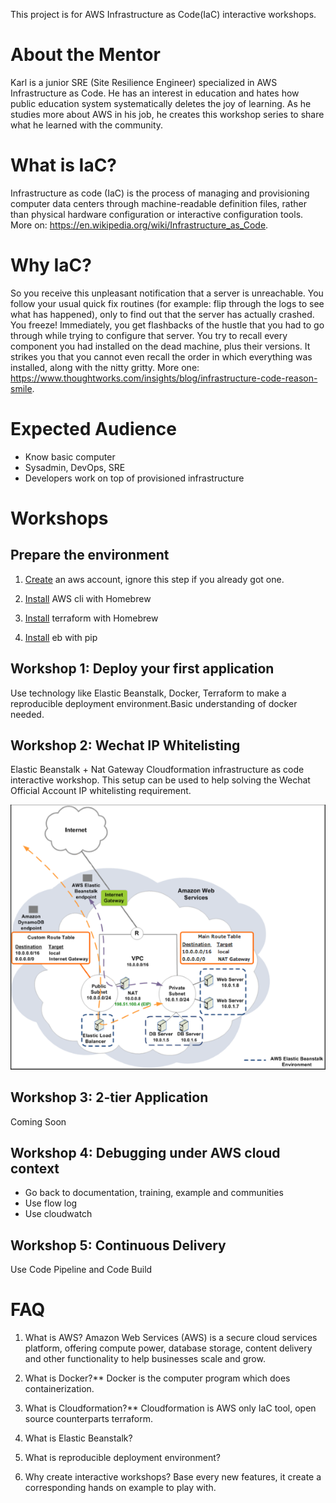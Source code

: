 This project is for AWS Infrastructure as Code(IaC) interactive workshops.

# About the Mentor

Karl is a junior SRE (Site Resilience Engineer) specialized in AWS Infrastructure as Code. He has an interest in education and hates how public education system systematically deletes the joy of learning. As he studies more about AWS in his job, he creates this workshop series to share what he learned with the community.

# What is IaC?

Infrastructure as code (IaC) is the process of managing and provisioning computer data centers through machine-readable definition files, rather than physical hardware configuration or interactive configuration tools. More on: https://en.wikipedia.org/wiki/Infrastructure_as_Code.

# Why IaC?

So you receive this unpleasant notification that a server is unreachable. You follow your usual quick fix routines (for example: flip through the logs to see what has happened), only to find out that the server has actually crashed. You freeze! Immediately, you get flashbacks of the hustle that you had to go through while trying to configure that server. You try to recall every component you had installed on the dead machine, plus their versions. It strikes you that you cannot even recall the order in which everything was installed, along with the nitty gritty. More one: https://www.thoughtworks.com/insights/blog/infrastructure-code-reason-smile.

# Expected Audience

* Know basic computer
* Sysadmin, DevOps, SRE
* Developers work on top of provisioned infrastructure

# Workshops

## Prepare the environment

1. [Create](https://portal.aws.amazon.com/billing/signup#/start) an aws account, ignore this step if you already got one.

2. [Install](https://github.com/aws/aws-cli/issues/727) AWS cli with Homebrew

3. [Install](http://brewformulas.org/Terraform) terraform with Homebrew

4. [Install](https://docs.aws.amazon.com/elasticbeanstalk/latest/dg/eb-cli3-install.html) eb with pip

## Workshop 1: Deploy your first application

Use technology like Elastic Beanstalk, Docker, Terraform to make a reproducible deployment environment.Basic understanding of docker needed.

## Workshop 2: Wechat IP Whitelisting

Elastic Beanstalk + Nat Gateway Cloudformation infrastructure as code interactive workshop. This setup can be used to help solving the Wechat Official Account IP whitelisting requirement.

![alt text](https://github.com/coderbunker/aws-playground/blob/master/workshop2.png "")

## Workshop 3: 2-tier Application

Coming Soon

## Workshop 4: Debugging under AWS cloud context

* Go back to documentation, training, example and communities
* Use flow log
* Use cloudwatch

## Workshop 5: Continuous Delivery

Use Code Pipeline and Code Build

# FAQ

1. What is AWS?
Amazon Web Services (AWS) is a secure cloud services platform, offering compute power, database storage, content delivery and other functionality to help businesses scale and grow.

2. What is Docker?**
Docker is the computer program which does containerization.

3. What is Cloudformation?**
Cloudformation is AWS only IaC tool, open source counterparts terraform.

4. What is Elastic Beanstalk?

5. What is reproducible deployment environment?

6. Why create interactive workshops?
Base every new features, it create a corresponding hands on example to play with.

